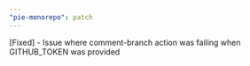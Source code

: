 ```yaml
---
"pie-monorepo": patch
---
```


[Fixed] - Issue where comment-branch action was failing when GITHUB_TOKEN was provided
